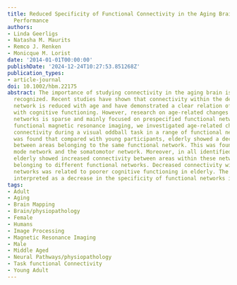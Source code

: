 ```yaml
---
title: Reduced Specificity of Functional Connectivity in the Aging Brain during Task
  Performance
authors:
- Linda Geerligs
- Natasha M. Maurits
- Remco J. Renken
- Monicque M. Lorist
date: '2014-01-01T00:00:00'
publishDate: '2024-12-24T10:27:53.851268Z'
publication_types:
- article-journal
doi: 10.1002/hbm.22175
abstract: The importance of studying connectivity in the aging brain is increasingly
  recognized. Recent studies have shown that connectivity within the default mode
  network is reduced with age and have demonstrated a clear relation of these changes
  with cognitive functioning. However, research on age-related changes in other functional
  networks is sparse and mainly focused on prespecified functional networks. Using
  functional magnetic resonance imaging, we investigated age-related changes in functional
  connectivity during a visual oddball task in a range of functional networks. It
  was found that compared with young participants, elderly showed a decrease in connectivity
  between areas belonging to the same functional network. This was found in the default
  mode network and the somatomotor network. Moreover, in all identified networks,
  elderly showed increased connectivity between areas within these networks and areas
  belonging to different functional networks. Decreased connectivity within functional
  networks was related to poorer cognitive functioning in elderly. The results were
  interpreted as a decrease in the specificity of functional networks in older participants.
tags:
- Adult
- Aging
- Brain Mapping
- Brain/physiopathology
- Female
- Humans
- Image Processing
- Magnetic Resonance Imaging
- Male
- Middle Aged
- Neural Pathways/physiopathology
- Task functional Connectivity
- Young Adult
---
```

